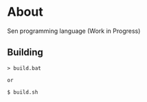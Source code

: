 # About

Sen programming language (Work in Progress)

## Building

```
> build.bat

or

$ build.sh
```
